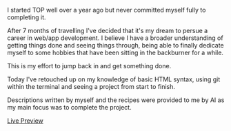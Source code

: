 I started TOP well over a year ago but never committed myself fully to completing it.

After 7 months of travelling I've decided that it's my dream to persue a career in web/app development.
I believe I have a broader understanding of getting things done and seeing things through, being able to finally dedicate myself to some hobbies that have been sitting in the backburner for a while.

This is my effort to jump back in and get something done.

Today I've retouched up on my knowledge of basic HTML syntax, using git within the terminal and seeing a project from start to finish.

Descriptions written by myself and the recipes were provided to me by AI as my main focus was to complete the project.

<a href="https://jordancojp.github.io/odin-recipes">Live Preview</a>